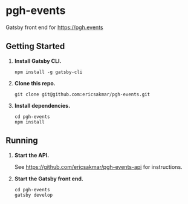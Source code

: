 # pgh-events

Gatsby front end for https://pgh.events

## Getting Started

1.  **Install Gatsby CLI.**

    ```shell
    npm install -g gatsby-cli
    ```

1.  **Clone this repo.**

    ```shell
    git clone git@github.com:ericsakmar/pgh-events.git
    ```

1.  **Install dependencies.**

    ```shell
    cd pgh-events
    npm install
    ```

## Running

1.  **Start the API.**

    See https://github.com/ericsakmar/pgh-events-api for instructions.

1.  **Start the Gatsby front end.**

    ```shell
    cd pgh-events
    gatsby develop
    ```
